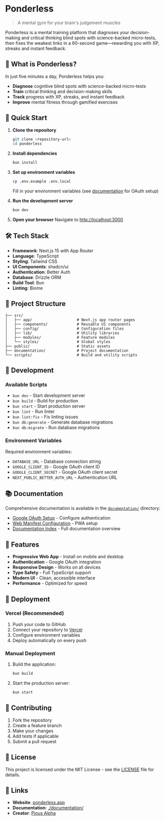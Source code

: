 # Ponderless

> A mental gym for your brain's judgement muscles

Ponderless is a mental training platform that diagnoses your decision-making and critical thinking blind spots with science-backed micro-tests, then fixes the weakest links in a 60-second game—rewarding you with XP, streaks and instant feedback.

## 🧠 What is Ponderless?

In just five minutes a day, Ponderless helps you:

- **Diagnose** cognitive blind spots with science-backed micro-tests
- **Train** critical thinking and decision-making skills
- **Track** progress with XP, streaks, and instant feedback
- **Improve** mental fitness through gamified exercises

## 🚀 Quick Start

1. **Clone the repository**
   ```bash
   git clone <repository-url>
   cd ponderless
   ```

2. **Install dependencies**
   ```bash
   bun install
   ```

3. **Set up environment variables**
   ```bash
   cp .env.example .env.local
   ```
   Fill in your environment variables (see [documentation](./documentation/GOOGLE_OAUTH_SETUP.md) for OAuth setup)

4. **Run the development server**
   ```bash
   bun dev
   ```

5. **Open your browser**
   Navigate to [http://localhost:3000](http://localhost:3000)

## 🛠️ Tech Stack

- **Framework**: Next.js 15 with App Router
- **Language**: TypeScript
- **Styling**: Tailwind CSS
- **UI Components**: shadcn/ui
- **Authentication**: Better Auth
- **Database**: Drizzle ORM
- **Build Tool**: Bun
- **Linting**: Biome

## 📁 Project Structure

```
├── src/
│   ├── app/                    # Next.js app router pages
│   ├── components/             # Reusable UI components
│   ├── config/                 # Configuration files
│   ├── lib/                    # Utility libraries
│   ├── modules/                # Feature modules
│   └── styles/                 # Global styles
├── public/                     # Static assets
├── documentation/              # Project documentation
└── scripts/                    # Build and utility scripts
```

## 🔧 Development

### Available Scripts

- `bun dev` - Start development server
- `bun build` - Build for production
- `bun start` - Start production server
- `bun lint` - Run linter
- `bun lint:fix` - Fix linting issues
- `bun db:generate` - Generate database migrations
- `bun db:migrate` - Run database migrations

### Environment Variables

Required environment variables:

- `DATABASE_URL` - Database connection string
- `GOOGLE_CLIENT_ID` - Google OAuth client ID
- `GOOGLE_CLIENT_SECRET` - Google OAuth client secret
- `NEXT_PUBLIC_BETTER_AUTH_URL` - Authentication URL

## 📚 Documentation

Comprehensive documentation is available in the [`documentation/`](./documentation/) directory:

- [Google OAuth Setup](./documentation/GOOGLE_OAUTH_SETUP.md) - Configure authentication
- [Web Manifest Configuration](./documentation/WEB_MANIFEST.md) - PWA setup
- [Documentation Index](./documentation/README.md) - Full documentation overview

## 🌟 Features

- **Progressive Web App** - Install on mobile and desktop
- **Authentication** - Google OAuth integration
- **Responsive Design** - Works on all devices
- **Type Safety** - Full TypeScript support
- **Modern UI** - Clean, accessible interface
- **Performance** - Optimized for speed

## 🚀 Deployment

### Vercel (Recommended)

1. Push your code to GitHub
2. Connect your repository to [Vercel](https://vercel.com)
3. Configure environment variables
4. Deploy automatically on every push

### Manual Deployment

1. Build the application:
   ```bash
   bun build
   ```

2. Start the production server:
   ```bash
   bun start
   ```

## 🤝 Contributing

1. Fork the repository
2. Create a feature branch
3. Make your changes
4. Add tests if applicable
5. Submit a pull request

## 📄 License

This project is licensed under the MIT License - see the [LICENSE](LICENSE) file for details.

## 🔗 Links

- **Website**: [ponderless.app](https://ponderless.app)
- **Documentation**: [./documentation/](./documentation/)
- **Creator**: [Pious Alpha](https://piousalpha.com)
